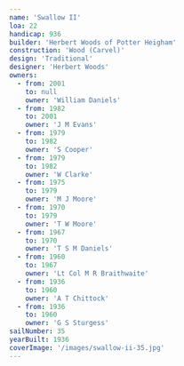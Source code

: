 ```yaml
---
name: 'Swallow II'
loa: 22
handicap: 936
builder: 'Herbert Woods of Potter Heigham'
construction: 'Wood (Carvel)'
design: 'Traditional'
designer: 'Herbert Woods'
owners:
  - from: 2001
    to: null
    owner: 'William Daniels'
  - from: 1982
    to: 2001
    owner: 'J M Evans'
  - from: 1979
    to: 1982
    owner: 'S Cooper'
  - from: 1979
    to: 1982
    owner: 'W Clarke'
  - from: 1975
    to: 1979
    owner: 'M J Moore'
  - from: 1970
    to: 1979
    owner: 'T W Moore'
  - from: 1967
    to: 1970
    owner: 'T S M Daniels'
  - from: 1960
    to: 1967
    owner: 'Lt Col M R Braithwaite'
  - from: 1936
    to: 1960
    owner: 'A T Chittock'
  - from: 1936
    to: 1960
    owner: 'G S Sturgess'
sailNumber: 35
yearBuilt: 1936
coverImage: '/images/swallow-ii-35.jpg'
---
```


